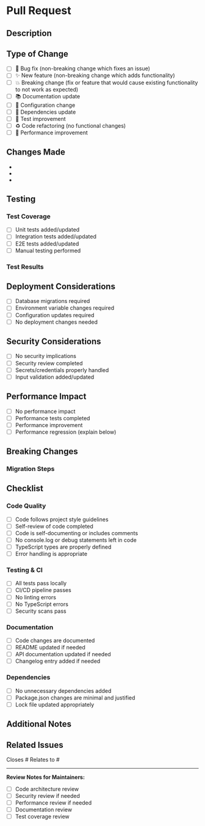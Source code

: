 # Pull Request

## Description
<!-- Provide a brief description of what this PR does -->

## Type of Change
<!-- Mark the relevant option with an "x" -->

- [ ] 🐛 Bug fix (non-breaking change which fixes an issue)
- [ ] ✨ New feature (non-breaking change which adds functionality)
- [ ] 💥 Breaking change (fix or feature that would cause existing functionality to not work as expected)
- [ ] 📚 Documentation update
- [ ] 🔧 Configuration change
- [ ] 🔄 Dependencies update
- [ ] 🧪 Test improvement
- [ ] ♻️ Code refactoring (no functional changes)
- [ ] 🚀 Performance improvement

## Changes Made
<!-- List the specific changes made in this PR -->

- 
- 
- 

## Testing
<!-- Describe the testing performed -->

### Test Coverage
- [ ] Unit tests added/updated
- [ ] Integration tests added/updated
- [ ] E2E tests added/updated
- [ ] Manual testing performed

### Test Results
<!-- Include test results, screenshots, or describe manual testing -->

## Deployment Considerations
<!-- Any special deployment notes -->

- [ ] Database migrations required
- [ ] Environment variable changes required
- [ ] Configuration updates required
- [ ] No deployment changes needed

## Security Considerations
<!-- Any security implications -->

- [ ] No security implications
- [ ] Security review completed
- [ ] Secrets/credentials properly handled
- [ ] Input validation added/updated

## Performance Impact
<!-- Any performance implications -->

- [ ] No performance impact
- [ ] Performance tests completed
- [ ] Performance improvement
- [ ] Performance regression (explain below)

## Breaking Changes
<!-- List any breaking changes and migration steps -->

### Migration Steps
<!-- If there are breaking changes, provide migration instructions -->

## Checklist
<!-- Mark completed items with an "x" -->

### Code Quality
- [ ] Code follows project style guidelines
- [ ] Self-review of code completed
- [ ] Code is self-documenting or includes comments
- [ ] No console.log or debug statements left in code
- [ ] TypeScript types are properly defined
- [ ] Error handling is appropriate

### Testing & CI
- [ ] All tests pass locally
- [ ] CI/CD pipeline passes
- [ ] No linting errors
- [ ] No TypeScript errors
- [ ] Security scans pass

### Documentation
- [ ] Code changes are documented
- [ ] README updated if needed
- [ ] API documentation updated if needed
- [ ] Changelog entry added if needed

### Dependencies
- [ ] No unnecessary dependencies added
- [ ] Package.json changes are minimal and justified
- [ ] Lock file updated appropriately

## Additional Notes
<!-- Any additional information that reviewers should know -->

## Related Issues
<!-- Link to related issues -->

Closes #
Relates to #

---

**Review Notes for Maintainers:**
- [ ] Code architecture review
- [ ] Security review if needed
- [ ] Performance review if needed
- [ ] Documentation review
- [ ] Test coverage review